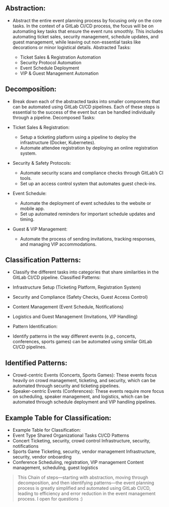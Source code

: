 ## Abstraction:

- Abstract the entire event planning process by focusing only on the core tasks. In the context of a GitLab CI/CD process, the focus will be on automating key tasks that ensure the event runs smoothly. This includes automating ticket sales, security management, schedule updates, and guest management, while leaving out non-essential tasks like decorations or minor logistical details.
Abstracted Tasks:

  - Ticket Sales & Registration Automation
  - Security Protocol Automation
  - Event Schedule Deployment
  - VIP & Guest Management Automation


## Decomposition:

- Break down each of the abstracted tasks into smaller components that can be automated using GitLab CI/CD pipelines. Each of these steps is essential to the success of the event but can be handled individually through a pipeline.
Decomposed Tasks:

- Ticket Sales & Registration:
  - Setup a ticketing platform using a pipeline to deploy the infrastructure (Docker, Kubernetes).
  - Automate attendee registration by deploying an online registration system.
- Security & Safety Protocols:
  - Automate security scans and compliance checks through GitLab’s CI tools.
  - Set up an access control system that automates guest check-ins.
- Event Schedule:
  - Automate the deployment of event schedules to the website or mobile app.
  - Set up automated reminders for important schedule updates and timing.
- Guest & VIP Management:
  - Automate the process of sending invitations, tracking responses, and managing VIP accommodations.


## Classification Patterns:

 - Classify the different tasks into categories that share similarities in the GitLab CI/CD pipeline.
Classified Patterns:

- Infrastructure Setup (Ticketing Platform, Registration System)
- Security and Compliance (Safety Checks, Guest Access Control)
- Content Management (Event Schedule, Notifications)
- Logistics and Guest Management (Invitations, VIP Handling)
- Pattern Identification:

- Identify patterns in the way different events (e.g., concerts, conferences, sports games) can be automated using similar GitLab CI/CD pipelines.


## Identified Patterns:

- Crowd-centric Events (Concerts, Sports Games): These events focus heavily on crowd management, ticketing, and security, which can be automated through security and ticketing pipelines.
- Speaker-centric Events (Conferences): These events require more focus on scheduling, speaker management, and logistics, which can be automated through schedule deployment and VIP handling pipelines.


## Example Table for Classification:

- Example Table for Classification:
- Event Type	Shared Organizational Tasks	CI/CD Patterns
- Concert	Ticketing, security, crowd control	Infrastructure, security, notifications
- Sports Game	Ticketing, security, vendor management	Infrastructure, security, vendor onboarding
- Conference	Scheduling, registration, VIP management	Content management, scheduling, guest logistics


> This Chain of steps—starting with abstraction, moving through decomposition, and then identifying patterns—the event planning process is greatly simplified and automated using GitLab CI/CD, leading to efficiency and error reduction in the event management process. I open for questions :) 
